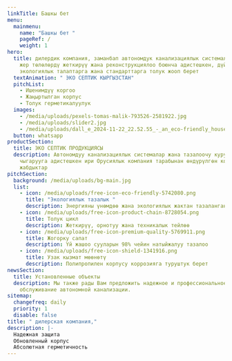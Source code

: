 ```yaml
---
linkTitle: Башкы бет
menu:
  mainmenu:
    name: "Башкы бет "
    pageRef: /
    weight: 1
hero:
  title: дилердик компания, заманбап автономдук канализациялык системаларды жана
    жер төлөлөрдү жеткирүү жана реконструкциялоо боюнча адистешкен, дүйнөлүк
    экологиялык талаптарга жана стандарттарга толук жооп берет
  textAnimation: " ЭКО СЕПТИК КЫРГЫЗСТАН"
  pitchList:
    - Ишенимдүү коргоо
    - Жаңыртылган корпус
    - Толук герметикалуулук
  images:
    - /media/uploads/pexels-tomas-malik-793526-2581922.jpg
    - /media/uploads/slider2.jpg
    - /media/uploads/dall_e_2024-11-22_22.52.55_-_an_eco-friendly_house_situated_in_a_green_lush_environment._the_house_is_modern_with_sustainable_architectural_design_featuring_solar_panels_on_the_.webp
  button: whatsapp
productSection:
  title: ЭКО СЕПТИК ПРОДУКЦИЯСЫ
  description: Автономдуу канализациялык системалар жана тазалоочу курулуштарды
    чыгарууга адистешкен ири Орусиялык компания тарабынан өндүрүлгөн кошумча
    жабдыктар
pitchSection:
  background: /media/uploads/bg-main.jpg
  list:
    - icon: /media/uploads/free-icon-eco-friendly-5742080.png
      title: "Экологиялык тазалык "
      description: Энергияны үнөмдөө жана экологиялык жактан тазаланган саркынды суулар
    - icon: /media/uploads/free-icon-product-chain-8728054.png
      title: Толук цикл
      description: Жеткирүү, орнотуу жана техникалык тейлөө
    - icon: /media/uploads/free-icon-premium-quality-5769911.png
      title: Жогорку сапат
      description: Үй жашоо сууларын 98% чейин натыйжалуу тазалоо
    - icon: /media/uploads/free-icon-shield-1341916.png
      title: Узак кызмат мөөнөтү
      description: Полипропилен корпусу коррозияга туруштук берет
newsSection:
  title: Установленные объекты
  description: Мы также рады Вам предложить надежное и профессиональное
    обслуживание автономной канализации.
sitemap:
  changefreq: daily
  priority: 1
  disable: false
title: " дилерская компания,"
description: |-
  Надежная защита
  Обновленный корпус
  Абсолютная герметичность
---
```

